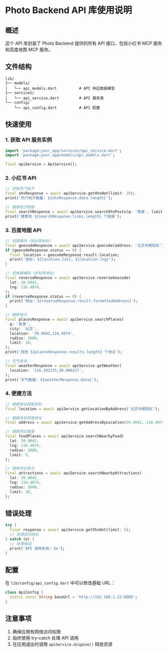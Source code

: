 # Photo Backend API 库使用说明

## 概述

这个 API 库封装了 Photo Backend 提供的所有 API 接口，包括小红书 MCP 服务和百度地图 MCP 服务。

## 文件结构

```
lib/
├── models/
│   └── api_models.dart          # API 响应数据模型
├── services/
│   └── api_service.dart         # API 服务类
└── config/
    └── api_config.dart          # API 配置
```

## 快速使用

### 1. 获取 API 服务实例

```dart
import 'package:your_app/services/api_service.dart';
import 'package:your_app/models/api_models.dart';

final apiService = ApiService();
```

### 2. 小红书 API

```dart
// 获取热门帖子
final xhsResponse = await apiService.getXhsHot(limit: 10);
print('热门帖子数量: ${xhsResponse.data.length}');

// 搜索帖子链接
final searchResponse = await apiService.searchXhsPosts(q: '美食', limit: 5);
print('搜索到 ${searchResponse.links.length} 个链接');
```

### 3. 百度地图 API

```dart
// 地理编码（地址转坐标）
final geocodeResponse = await apiService.geocode(address: '北京市朝阳区');
if (geocodeResponse.status == 0) {
  final location = geocodeResponse.result.location;
  print('坐标: ${location.lat}, ${location.lng}');
}

// 逆地理编码（坐标转地址）
final reverseResponse = await apiService.reverseGeocode(
  lat: 39.9042, 
  lng: 116.4074,
);
if (reverseResponse.status == 0) {
  print('地址: ${reverseResponse.result.formattedAddress}');
}

// 搜索地点
final placesResponse = await apiService.searchPlaces(
  q: '美食',
  city: '北京',
  location: '39.9042,116.4074',
  radius: 2000,
  limit: 10,
);
print('找到 ${placesResponse.results.length} 个地点');

// 天气查询
final weatherResponse = await apiService.getWeather(
  location: '116.391275,39.906217',
);
print('天气数据: ${weatherResponse.data}');
```

### 4. 便捷方法

```dart
// 根据地址获取坐标
final location = await apiService.getLocationByAddress('北京市朝阳区');

// 根据坐标获取地址
final address = await apiService.getAddressByLocation(39.9042, 116.4074);

// 搜索附近美食
final foodPlaces = await apiService.searchNearbyFood(
  lat: 39.9042,
  lng: 116.4074,
  radius: 2000,
  limit: 5,
);

// 搜索附近景点
final attractions = await apiService.searchNearbyAttractions(
  lat: 39.9042,
  lng: 116.4074,
  radius: 5000,
  limit: 10,
);
```

## 错误处理

```dart
try {
  final response = await apiService.getXhsHot(limit: 5);
  // 处理成功响应
} catch (e) {
  // 处理错误
  print('API 调用失败: $e');
}
```

## 配置

在 `lib/config/api_config.dart` 中可以修改基础 URL：

```dart
class ApiConfig {
  static const String baseUrl = 'http://192.168.1.22:8080';
}
```

## 注意事项

1. 确保应用有网络访问权限
2. 始终使用 try-catch 处理 API 调用
3. 在应用退出时调用 `apiService.dispose()` 释放资源
